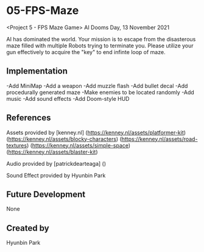 # 05-FPS-Maze
<Project 5 - FPS Maze Game> AI Dooms Day, 13 November 2021

AI has dominated the world. Your mission is to escape from the disasterous maze filled with multiple Robots trying to terminate you. Please utilize your gun effectively to acquire the "key" to end infinte loop of maze.

## Implementation
-Add MiniMap
-Add a weapon
-Add muzzle flash
-Add bullet decal
-Add procedurally generated maze
-Make enemies to be located randomly
-Add music
-Add sound effects
-Add Doom-style HUD

## References
Assets provided by [kenney.nl]
(https://kenney.nl/assets/platformer-kit)
(https://kenney.nl/assets/blocky-characters)
(https://kenney.nl/assets/road-textures)
(https://kenney.nl/assets/simple-space)
(https://kenney.nl/assets/blaster-kit)

Audio provided by [patrickdearteaga] ()

Sound Effect provided by Hyunbin Park

## Future Development
None

## Created by
Hyunbin Park

